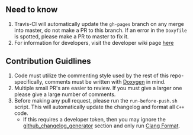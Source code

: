 ## Need to know
1. Travis-CI will automatically update the `gh-pages` branch on any merge into master, do not make a PR to this branch. If an error in the `Doxyfile` is spotted, please make a PR to master to fix it.
1. For information for developers, visit the developer wiki page [here](https://github.com/zwimer/DrShadowStack/wiki/Developers)


## Contribution Guidlines
1. Code must utilize the commenting style used by the rest of this repo- specifically, comments must be written with [Doxygen](http://www.stack.nl/~dimitri/doxygen/) in mind.
1. Multiple small PR's are easier to review. If you must give a larger one please give a large number of comments.
1. Before making any pull request, please run the `run-before-push.sh` script. This will automatically update the changelog and format all `C++` code.
   - If this requires a developer token, then you may ignore the [github_changelog_generator](https://github.com/github-changelog-generator/github-changelog-generator) section and only run [Clang Format](https://clang.llvm.org/docs/ClangFormat.html).
